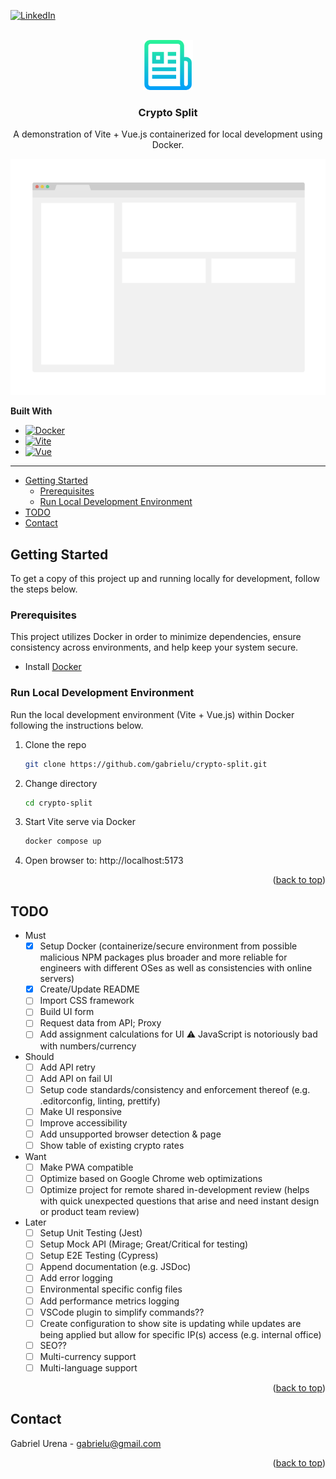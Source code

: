 <a id="readme-top"></a>
<!--
*** Created from Best-README-Template: https://github.com/othneildrew/Best-README-Template
-->



<!-- PROJECT SHIELDS -->
<!--
*** I'm using markdown "reference style" links for readability.
*** Reference links are enclosed in brackets [ ] instead of parentheses ( ).
*** See the bottom of this document for the declaration of the reference variables
*** for contributors-url, forks-url, etc. This is an optional, concise syntax you may use.
*** https://www.markdownguide.org/basic-syntax/#reference-style-links
-->
[![LinkedIn][linkedin-shield]][linkedin-url]



<!-- PROJECT LOGO -->
<br />
<div align="center">
  <a href="https://github.com/othneildrew/Best-README-Template">
    <img src="public/logo.png" alt="Logo" width="80" height="80">
  </a>

  <h3 align="center">Crypto Split</h3>

  <p align="center">
    A demonstration of Vite + Vue.js containerized for local development using Docker.
  </p>
</div>

![Screen Shot][product-screenshot]

**Built With**

* [![Docker][Docker]][Docker-url]
* [![Vite][Vite]][Vite-url] 
* [![Vue][Vue.js]][Vue-url]



---



<!-- TOC -->
  * [Getting Started](#getting-started)
    * [Prerequisites](#prerequisites)
    * [Run Local Development Environment](#run-local-development-environment)
  * [TODO](#todo)
  * [Contact](#contact)
<!-- TOC -->



<!-- GETTING STARTED -->
## Getting Started

To get a copy of this project up and running locally for development, follow the steps below.

### Prerequisites

This project utilizes Docker in order to minimize dependencies, ensure consistency across environments, and help keep your system secure.

* Install [Docker](https://www.docker.com)

### Run Local Development Environment

Run the local development environment (Vite + Vue.js) within Docker following the instructions below.

1. Clone the repo
   ```sh
   git clone https://github.com/gabrielu/crypto-split.git
   ```
2. Change directory
    ```sh
    cd crypto-split
    ```
3. Start Vite serve via Docker
    ```sh
    docker compose up
    ```
4. Open browser to: http://localhost:5173

<p align="right">(<a href="#readme-top">back to top</a>)</p>



<!-- TODO -->
## TODO

- Must
  - [x] Setup Docker (containerize/secure environment from possible malicious NPM packages plus broader and more reliable for engineers with different OSes as well as consistencies with online servers)
  - [x] Create/Update README
  - [ ] Import CSS framework
  - [ ] Build UI form
  - [ ] Request data from API; Proxy
  - [ ] Add assignment calculations for UI ⚠️ JavaScript is notoriously bad with numbers/currency
- Should
  - [ ] Add API retry
  - [ ] Add API on fail UI
  - [ ] Setup code standards/consistency and enforcement thereof (e.g. .editorconfig, linting, prettify)
  - [ ] Make UI responsive
  - [ ] Improve accessibility
  - [ ] Add unsupported browser detection & page
  - [ ] Show table of existing crypto rates
- Want
  - [ ] Make PWA compatible
  - [ ] Optimize based on Google Chrome web optimizations
  - [ ] Optimize project for remote shared in-development review (helps with quick unexpected questions that arise and need instant design or product team review)
- Later
  - [ ] Setup Unit Testing (Jest)
  - [ ] Setup Mock API (Mirage; Great/Critical for testing)
  - [ ] Setup E2E Testing (Cypress)
  - [ ] Append documentation (e.g. JSDoc)
  - [ ] Add error logging
  - [ ] Environmental specific config files
  - [ ] Add performance metrics logging
  - [ ] VSCode plugin to simplify commands??
  - [ ] Create configuration to show site is updating while updates are being applied but allow for specific IP(s) access (e.g. internal office)
  - [ ] SEO??
  - [ ] Multi-currency support
  - [ ] Multi-language support

<p align="right">(<a href="#readme-top">back to top</a>)</p>



<!-- CONTACT -->
## Contact

Gabriel Urena - [gabrielu@gmail.com](mailto:gabrielu@gmail.com?subject=crypto-split)

<p align="right">(<a href="#readme-top">back to top</a>)</p>



<!-- MARKDOWN LINKS & IMAGES -->
<!-- https://www.markdownguide.org/basic-syntax/#reference-style-links -->
[Docker]: https://img.shields.io/badge/docker-%230db7ed.svg?style=for-the-badge&logo=docker&logoColor=white
[Docker-url]: https://www.docker.com
[linkedin-shield]: https://img.shields.io/badge/-LinkedIn-black.svg?style=for-the-badge&logo=linkedin&colorB=555
[linkedin-url]: https://www.linkedin.com/in/gabe-urena/
[product-screenshot]: public/screenshot.png
[Vite]: https://img.shields.io/badge/vite-%23646CFF.svg?style=for-the-badge&logo=vite&logoColor=white
[Vite-url]: https://vitejs.dev
[Vue.js]: https://img.shields.io/badge/Vue.js-35495E?style=for-the-badge&logo=vuedotjs&logoColor=4FC08D
[Vue-url]: https://vuejs.org/
